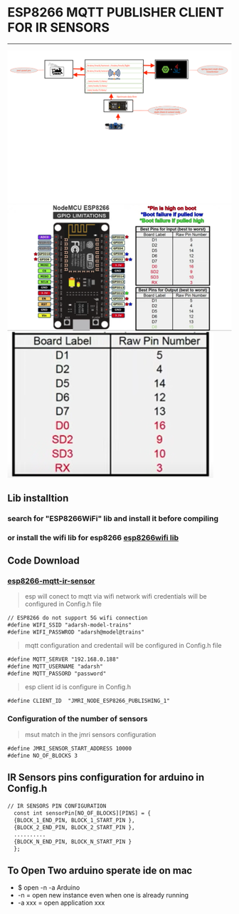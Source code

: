 # ESP8266 MQTT PUBLISHER CLIENT FOR IR SENSORS 

---

![img](../../image/dig12.png)
![img](../../image/esp8266-nodemcu-pin-io.png)
![img](../../image/esppin-io.png)


## Lib installtion 

### search for "ESP8266WiFi" lib and install it before compiling 
### or install the wifi lib for esp8266 [esp8266wifi lib](https://github.com/Adarsh-Model-Trains/jmri-mqtt-spring-transformer-wireless-eco-system/raw/main/lib/ESP8266WiFi.zip)

## Code Download 
### [esp8266-mqtt-ir-sensor](https://github.com/Adarsh-Model-Trains/jmri-mqtt-spring-transformer-wireless-eco-system/raw/v1.production/ESP-SOLUTIONS/zip/eesp8266-mqtt-ir-sensor.zip)


> esp will conect to mqtt via wifi network 
> wifi credentials will be configured in Config.h file 
```
// ESP8266 do not support 5G wifi connection
#define WIFI_SSID "adarsh-model-trains"
#define WIFI_PASSWROD "adarsh@model@trains"
```
> mqtt configuration and credentail will be configured in Config.h file 
```
#define MQTT_SERVER "192.168.0.188"
#define MQTT_USERNAME "adarsh"
#define MQTT_PASSORD "password"
```

> esp client id is configure in Config.h 
```
#define CLIENT_ID  "JMRI_NODE_ESP8266_PUBLISHING_1"
```

### Configuration of the number of sensors 
> msut match in the jmri sensors configuration  
```
#define JMRI_SENSOR_START_ADDRESS 10000
#define NO_OF_BLOCKS 3
```

## IR Sensors pins configuration for arduino in Config.h
```
// IR SENSORS PIN CONFIGURATION 
  const int sensorPin[NO_OF_BLOCKS][PINS] = {
  {BLOCK_1_END_PIN, BLOCK_1_START_PIN },
  {BLOCK_2_END_PIN, BLOCK_2_START_PIN },
  ..........
  {BLOCK_N_END_PIN, BLOCK_N_START_PIN }
  };
```

## To Open Two arduino sperate ide on mac 
* $ open -n -a Arduino
* -n = open new instance even when one is already running
* -a xxx = open application xxx
